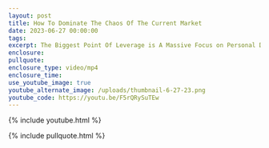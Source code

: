 ```yaml
---
layout: post
title: How To Dominate The Chaos Of The Current Market
date: 2023-06-27 00:00:00
tags:
excerpt: The Biggest Point Of Leverage is A Massive Focus on Personal Development
enclosure:
pullquote:
enclosure_type: video/mp4
enclosure_time:
use_youtube_image: true
youtube_alternate_image: /uploads/thumbnail-6-27-23.png
youtube_code: https://youtu.be/F5rQRySuTEw
---
```

{% include youtube.html %}

{% include pullquote.html %}
